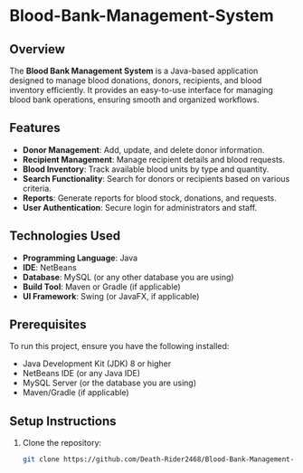 # Blood-Bank-Management-System

## Overview
The **Blood Bank Management System** is a Java-based application designed to manage blood donations, donors, recipients, and blood inventory efficiently. It provides an easy-to-use interface for managing blood bank operations, ensuring smooth and organized workflows.

## Features
- **Donor Management**: Add, update, and delete donor information.
- **Recipient Management**: Manage recipient details and blood requests.
- **Blood Inventory**: Track available blood units by type and quantity.
- **Search Functionality**: Search for donors or recipients based on various criteria.
- **Reports**: Generate reports for blood stock, donations, and requests.
- **User Authentication**: Secure login for administrators and staff.

## Technologies Used
- **Programming Language**: Java
- **IDE**: NetBeans
- **Database**: MySQL (or any other database you are using)
- **Build Tool**: Maven or Gradle (if applicable)
- **UI Framework**: Swing (or JavaFX, if applicable)

## Prerequisites
To run this project, ensure you have the following installed:
- Java Development Kit (JDK) 8 or higher
- NetBeans IDE (or any Java IDE)
- MySQL Server (or the database you are using)
- Maven/Gradle (if applicable)

## Setup Instructions
1. Clone the repository:
   ```bash
   git clone https://github.com/Death-Rider2468/Blood-Bank-Management-System.git
